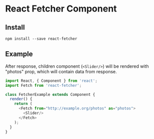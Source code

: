 # React Fetcher Component
## Install
```
npm install --save react-fetcher
```

## Example

After response, children component (`<Slider/>`) will be rendered with "photos" prop, which will contain data from response.
```javascript
import React, { Component } from 'react';
import Fetch from 'react-fetcher';

class FetcherExample extends Component {
  render() {
    return (
      <Fetch from="http://example.org/photos" as="photos">
        <Slider/>
      </Fetch>
    );
  }
}
```
